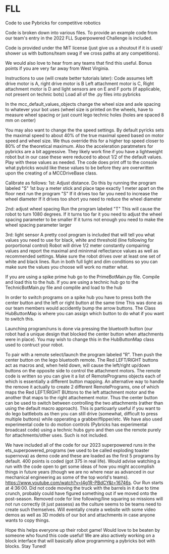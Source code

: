 # FLL
Code to use Pybricks for competitive robotics


Code is broken down into various files. To provide an example code from our 
team's entry in the 2022 FLL Superpowered Challenge is included. 


Code is provided under the MIT license (just give us a shoutout if it is used/
shower us with buttons/team swag if we cross paths at any competitions).

We would also love to hear from any teams that find this useful. Bonus points 
if you are very far away from West Virginia. 


Instructions to use (will create better tutorials later):
Code assumes left drive motor is A, right drive motor is B
Left attachment motor is C, Right attachment motor is D
and light sensors are on E and F ports (if applicable, not present on technic bots)
Load all of the .py files into pybricks

In the mcc_default_values_objects change the wheel size and axle spacing to whatever your bot uses (wheel size is printed on the wheels, have to measure wheel spacing or just count lego technic holes (holes are spaced 8 mm on center) 

You may also want to change the the speed settings. By default pyricks sets the maximal speed to about 40%
of the true maximal speed based on motor speed and wheel size. We thus override this for a higher top speed 
closer to 80% of the theoretical maximum. Also the acceleration paratmeters for pybricks are a bit aggressive.
They likely work fine if you have a lightweight robot but in our case these were reduced to about 1/2 of the default values.
Play with these values as needed. The code does print off to the console what pybricks would like these values to be before they are 
overwritten upon the creating of a MCCDriveBase class. 

Calibrate as follows:
1st: Adjust distance. Do this by running the program labeled "S"
1st buy a meter stick and place tape exactly 1 meter apart on the floor
next run the program "S"
If it drives too far you need to increase the wheel diameter
If it drives too short you need to reduce the wheel diameter

2nd: adjust wheel spacing
Run the program labeled "T"
This will cause the robot to turn 1080 degrees.
If it turns too far it you need to adjust the wheel spacing parameter to be smaller
If it turns not enough you need to make the wheel spacing parameter larger

3rd: light sensor
A pretty cool program is included that will tell you what values you need to use for black, white and threshold (line following for porportional control)
Robot will drive 1/2 meter constantly compairing values and report the maximal and mininmal reflectance values as well as recommended settings. Make sure the robot drives over at least one set of 
white and black lines. Run in both full light and dim conditions so you can make sure the values you choose will work no matter what. 


If you are using a spike prime hub go to the PrimeBotMain.py file. Compile and load this to the hub.
If you are using a technic hub go to the TechnicBotMain.py file and complile and load to the hub



In order to switch programs on a spike hub you have to press both the center button and the left or right button at the same time
This was done as our team members would accidently bump the arrow buttons. The Class HubButtonMap is where you can assign which button to do what if you want to switch this. 

Launching program/runs is done via pressing the bluetooth button (our robot had a unique design that blocked the center button when attachments were in place). You may wish to change this in the HubButtonMap class used to contruct your robot. 

To pair with a remote select/launch the program labeled "R". Then push the center button on the lego bluetooth remote. The Red LEFT/RIGHT buttons act as macros and, when held down, will cause
the left/right up/down buttons on the opposite side to control the attachment motors. The remote code is written so you can give it a list of RemotePrograms objects each of which is essentially a different button mapping. An alternative way to handle the remove it actually to create 2 different RemotePrograms, one of which maps the Red LEFT/RIGHT BUttons to the left attachment motor and the another that maps to the right attachement motor. Thus the center button can be used to switch between controlling the two attachments (rather than using the default macro approach). This is particuarly useful if you want to do lego battlebots as then you can still drive (somewhat, difficult to press multiple buttons) while opperating a grabber/flipper/etc. We have also used experimental code to do motion controls (Pybricks has experimental broadcast code) using a technic hubs gyro and then use the remote purely for attachments/other uses. Such is not included. 



We have included all of the code for our 2023 superpowered runs in the ets_superpowered_programs (we used to be called exploding toaster supernova) as demo code and these are loaded as the first 5 programs by default. 400 points is coded (got 375 in real life).
Would advise watching a run with the code open to get some ideas of how you might accomplish things in future years (though we are no where near as advanced in our mechanical engineering as some of the top world's teams). https://www.youtube.com/watch?v=I4g1R-PBdCY&t=16746s. Our Run starts at 4:36:00. Did not code moving the truck with the barrels in it due to time crunch, probably could have figured something out if we moved onto the post-season. Removed code for line following/line squaring so missions will not run correctly (it just passess) as the culture seems to be teams need to create such themselves. Will eventally create a website with some video demos as well as 3D models of our bot and attachments in case anyone wants to copy things. 

Hope this helps everyone up their robot game! Would love to be beaten by someone who found this code useful! We are also actively working on a block interface that will basically allow programming a pybricks bot with blocks. Stay Tuned!
